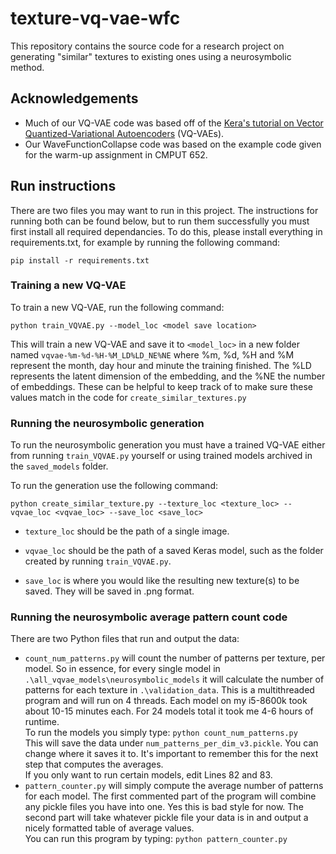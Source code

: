 # texture-vq-vae-wfc
This repository contains the source code for a research project on generating "similar" textures to existing ones using a neurosymbolic method.

## Acknowledgements

- Much of our VQ-VAE code was based off of the [Kera's tutorial on Vector Quantized-Variational Autoencoders](https://keras.io/examples/generative/vq_vae/) (VQ-VAEs).
- Our WaveFunctionCollapse code was based on the example code given for the warm-up assignment in CMPUT 652.

## Run instructions

There are two files you may want to run in this project.
The instructions for running both can be found below, but to run them successfully you must first install all required dependancies. To do this, please install everything in requirements.txt, for example by running the following command: 

`pip install -r requirements.txt`

### Training a new VQ-VAE
To train a new VQ-VAE, run the following command:

`python train_VQVAE.py --model_loc <model save location>`

This will train a new VQ-VAE and save it to `<model_loc>` in a new folder named `vqvae-%m-%d-%H-%M_LD%LD_NE%NE` where %m, %d, %H and %M represent the month, day hour and minute the training finished. The %LD represents the latent dimension of the embedding, and the %NE the number of embeddings. These can be helpful to keep track of to make sure these values match in the code for `create_similar_textures.py`

### Running the neurosymbolic generation

To run the neurosymbolic generation you must have a trained VQ-VAE either from running `train_VQVAE.py` yourself or using trained models archived in the `saved_models` folder.

To run the generation use the following command:

`python create_similar_texture.py --texture_loc <texture_loc> --vqvae_loc <vqvae_loc> --save_loc <save_loc>`

* `texture_loc` should be the path of a single image.

* `vqvae_loc` should be the path of a saved Keras model, such as the folder created by running `train_VQVAE.py`.

* `save_loc` is where you would like the resulting new texture(s) to be saved. They will be saved in .png format.

### Running the neurosymbolic average pattern count code
There are two Python files that run and output the data:  
- `count_num_patterns.py` will count the number of patterns per texture, per model. So in essence, for every single model in `.\all_vqvae_models\neurosymbolic_models` it will calculate the number of patterns for each texture in `.\validation_data`. This is a multithreaded program and will run on 4 threads. Each model on my i5-8600k took about 10-15 minutes each. For 24 models total it took me 4-6 hours of runtime.  
To run the models you simply type: `python count_num_patterns.py`  
This will save the data under `num_patterns_per_dim_v3.pickle`. You can change where it saves it to. It's important to remember this for the next step that computes the averages.  
If you only want to run certain models, edit Lines 82 and 83.
- `pattern_counter.py` will simply compute the average number of patterns for each model. The first commented part of the program will combine any pickle files you have into one. Yes this is bad style for now. The second part will take whatever pickle file your data is in and output a nicely formatted table of average values.  
You can run this program by typing: `python pattern_counter.py`
